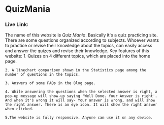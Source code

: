 # QuizMania

### Live Link: 

The name of this website is _Quiz Mania_. Basically it's a quiz practicing site. There are some questions organized according to subjects. Whoever wants to practice or revise their knowledge about the topics, can easily access and answer the quizes and revise their knowledge.
Key features of this website:
    1. Quizes on 4 different topics, which are placed into the home page.

    2. A linechart comparison shown in the Statistics page among the number of questions in the topics.

    3. Answers of some FAQs in the Blog page.

    4. While answering the questions when the selected answer is right, a pop-up message will show-up saying 'Well Done. Your Answer is right'. And when it's wrong it will say- Your answer is wrong, and will show the right answer. There is an eye icon. It will show the right answer when clicked.

    5.The website is fully responsive. Anyone can use it on any device.
